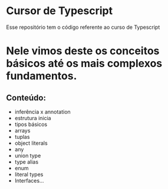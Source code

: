 # Cursor de Typescript
Esse repositório tem o código referente ao curso de Typescript

# Nele vimos deste os conceitos básicos até os mais complexos fundamentos.

## Conteúdo: 

- inferência x annotation
- estrutura inicia
- tipos básicos 
- arrays 
- tuplas
- object literals
- any
- union type
- type alias
- enum
- literal types
- Interfaces...
